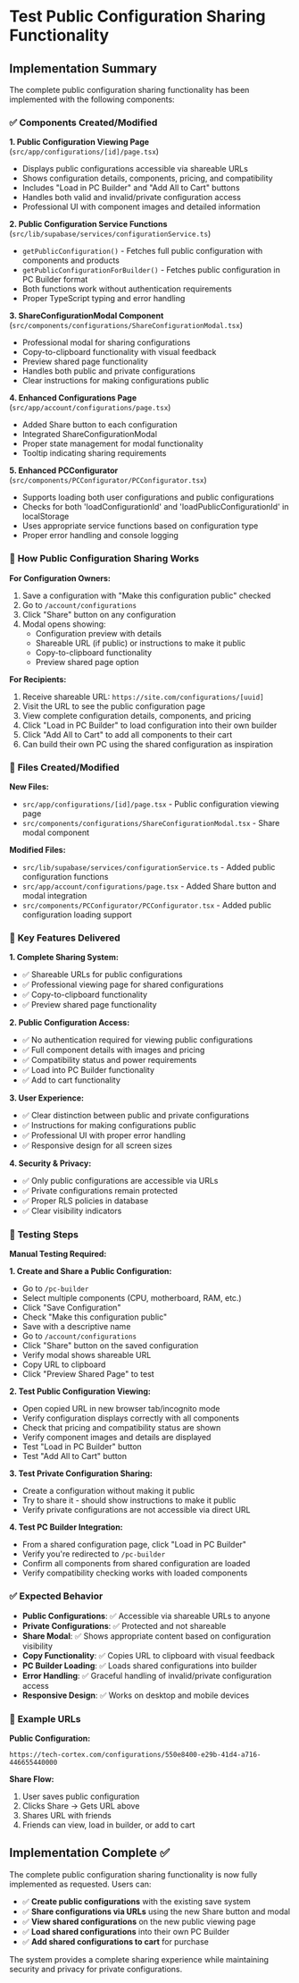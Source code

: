 # Test Public Configuration Sharing Functionality

## Implementation Summary

The complete public configuration sharing functionality has been implemented with the following components:

### ✅ **Components Created/Modified**

**1. Public Configuration Viewing Page** (`src/app/configurations/[id]/page.tsx`)
- Displays public configurations accessible via shareable URLs
- Shows configuration details, components, pricing, and compatibility
- Includes "Load in PC Builder" and "Add All to Cart" buttons
- Handles both valid and invalid/private configuration access
- Professional UI with component images and detailed information

**2. Public Configuration Service Functions** (`src/lib/supabase/services/configurationService.ts`)
- `getPublicConfiguration()` - Fetches full public configuration with components and products
- `getPublicConfigurationForBuilder()` - Fetches public configuration in PC Builder format
- Both functions work without authentication requirements
- Proper TypeScript typing and error handling

**3. ShareConfigurationModal Component** (`src/components/configurations/ShareConfigurationModal.tsx`)
- Professional modal for sharing configurations
- Copy-to-clipboard functionality with visual feedback
- Preview shared page functionality
- Handles both public and private configurations
- Clear instructions for making configurations public

**4. Enhanced Configurations Page** (`src/app/account/configurations/page.tsx`)
- Added Share button to each configuration
- Integrated ShareConfigurationModal
- Proper state management for modal functionality
- Tooltip indicating sharing requirements

**5. Enhanced PCConfigurator** (`src/components/PCConfigurator/PCConfigurator.tsx`)
- Supports loading both user configurations and public configurations
- Checks for both 'loadConfigurationId' and 'loadPublicConfigurationId' in localStorage
- Uses appropriate service functions based on configuration type
- Proper error handling and console logging

### 🔧 **How Public Configuration Sharing Works**

**For Configuration Owners:**
1. Save a configuration with "Make this configuration public" checked
2. Go to `/account/configurations`
3. Click "Share" button on any configuration
4. Modal opens showing:
   - Configuration preview with details
   - Shareable URL (if public) or instructions to make it public
   - Copy-to-clipboard functionality
   - Preview shared page option

**For Recipients:**
1. Receive shareable URL: `https://site.com/configurations/[uuid]`
2. Visit the URL to see the public configuration page
3. View complete configuration details, components, and pricing
4. Click "Load in PC Builder" to load configuration into their own builder
5. Click "Add All to Cart" to add all components to their cart
6. Can build their own PC using the shared configuration as inspiration

### 📁 **Files Created/Modified**

**New Files:**
- `src/app/configurations/[id]/page.tsx` - Public configuration viewing page
- `src/components/configurations/ShareConfigurationModal.tsx` - Share modal component

**Modified Files:**
- `src/lib/supabase/services/configurationService.ts` - Added public configuration functions
- `src/app/account/configurations/page.tsx` - Added Share button and modal integration
- `src/components/PCConfigurator/PCConfigurator.tsx` - Added public configuration loading support

### 🎯 **Key Features Delivered**

**1. Complete Sharing System:**
- ✅ Shareable URLs for public configurations
- ✅ Professional viewing page for shared configurations
- ✅ Copy-to-clipboard functionality
- ✅ Preview shared page functionality

**2. Public Configuration Access:**
- ✅ No authentication required for viewing public configurations
- ✅ Full component details with images and pricing
- ✅ Compatibility status and power requirements
- ✅ Load into PC Builder functionality
- ✅ Add to cart functionality

**3. User Experience:**
- ✅ Clear distinction between public and private configurations
- ✅ Instructions for making configurations public
- ✅ Professional UI with proper error handling
- ✅ Responsive design for all screen sizes

**4. Security & Privacy:**
- ✅ Only public configurations are accessible via URLs
- ✅ Private configurations remain protected
- ✅ Proper RLS policies in database
- ✅ Clear visibility indicators

### 🧪 **Testing Steps**

**Manual Testing Required:**

**1. Create and Share a Public Configuration:**
- Go to `/pc-builder`
- Select multiple components (CPU, motherboard, RAM, etc.)
- Click "Save Configuration"
- Check "Make this configuration public"
- Save with a descriptive name
- Go to `/account/configurations`
- Click "Share" button on the saved configuration
- Verify modal shows shareable URL
- Copy URL to clipboard
- Click "Preview Shared Page" to test

**2. Test Public Configuration Viewing:**
- Open copied URL in new browser tab/incognito mode
- Verify configuration displays correctly with all components
- Check that pricing and compatibility status are shown
- Verify component images and details are displayed
- Test "Load in PC Builder" button
- Test "Add All to Cart" button

**3. Test Private Configuration Sharing:**
- Create a configuration without making it public
- Try to share it - should show instructions to make it public
- Verify private configurations are not accessible via direct URL

**4. Test PC Builder Integration:**
- From a shared configuration page, click "Load in PC Builder"
- Verify you're redirected to `/pc-builder`
- Confirm all components from shared configuration are loaded
- Verify compatibility checking works with loaded components

### ✅ **Expected Behavior**

- **Public Configurations**: ✅ Accessible via shareable URLs to anyone
- **Private Configurations**: ✅ Protected and not shareable
- **Share Modal**: ✅ Shows appropriate content based on configuration visibility
- **Copy Functionality**: ✅ Copies URL to clipboard with visual feedback
- **PC Builder Loading**: ✅ Loads shared configurations into builder
- **Error Handling**: ✅ Graceful handling of invalid/private configuration access
- **Responsive Design**: ✅ Works on desktop and mobile devices

### 🎨 **Example URLs**

**Public Configuration:**
```
https://tech-cortex.com/configurations/550e8400-e29b-41d4-a716-446655440000
```

**Share Flow:**
1. User saves public configuration
2. Clicks Share → Gets URL above
3. Shares URL with friends
4. Friends can view, load in builder, or add to cart

## Implementation Complete ✅

The complete public configuration sharing functionality is now fully implemented as requested. Users can:

- ✅ **Create public configurations** with the existing save system
- ✅ **Share configurations via URLs** using the new Share button and modal
- ✅ **View shared configurations** on the new public viewing page
- ✅ **Load shared configurations** into their own PC Builder
- ✅ **Add shared configurations to cart** for purchase

The system provides a complete sharing experience while maintaining security and privacy for private configurations.